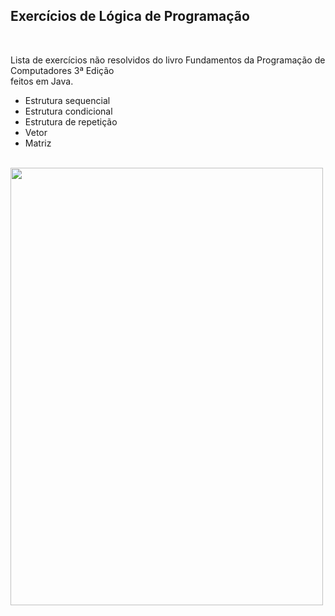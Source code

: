 <h2>Exercícios de Lógica de Programação</h2>
<br>
<p>Lista de exercícios não resolvidos do livro Fundamentos da Programação de Computadores 3ª Edição
<br> feitos em Java.
</p>
<ul>
  <li>Estrutura sequencial</li>
  <li>Estrutura condicional</li>
  <li>Estrutura de repetição</li>
  <li>Vetor</li>
  <li>Matriz</li>
</ul>
<br>
<img src="https://images-na.ssl-images-amazon.com/images/I/81HITrV4GXL.jpg" height=700 width=500 >
